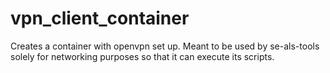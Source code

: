 # vpn_client_container

Creates a container with openvpn set up. Meant to be used by se-als-tools solely for networking purposes so that it can
execute its scripts.